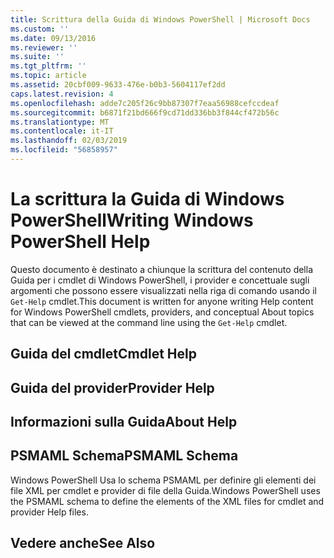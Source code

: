 ```yaml
---
title: Scrittura della Guida di Windows PowerShell | Microsoft Docs
ms.custom: ''
ms.date: 09/13/2016
ms.reviewer: ''
ms.suite: ''
ms.tgt_pltfrm: ''
ms.topic: article
ms.assetid: 20cbf009-9633-476e-b0b3-5604117ef2dd
caps.latest.revision: 4
ms.openlocfilehash: adde7c205f26c9bb87307f7eaa56988cefccdeaf
ms.sourcegitcommit: b6871f21bd666f9cd71dd336bb3f844cf472b56c
ms.translationtype: MT
ms.contentlocale: it-IT
ms.lasthandoff: 02/03/2019
ms.locfileid: "56858957"
---
```

# <a name="writing-windows-powershell-help"></a><span data-ttu-id="1f8d8-102">La scrittura la Guida di Windows PowerShell</span><span class="sxs-lookup"><span data-stu-id="1f8d8-102">Writing Windows PowerShell Help</span></span>

<span data-ttu-id="1f8d8-103">Questo documento è destinato a chiunque la scrittura del contenuto della Guida per i cmdlet di Windows PowerShell, i provider e concettuale sugli argomenti che possono essere visualizzati nella riga di comando usando il `Get-Help` cmdlet.</span><span class="sxs-lookup"><span data-stu-id="1f8d8-103">This document is written for anyone writing Help content for Windows PowerShell cmdlets, providers, and conceptual About topics that can be viewed at the command line using the `Get-Help` cmdlet.</span></span>

## <a name="cmdlet-help"></a><span data-ttu-id="1f8d8-104">Guida del cmdlet</span><span class="sxs-lookup"><span data-stu-id="1f8d8-104">Cmdlet Help</span></span>

## <a name="provider-help"></a><span data-ttu-id="1f8d8-105">Guida del provider</span><span class="sxs-lookup"><span data-stu-id="1f8d8-105">Provider Help</span></span>

## <a name="about-help"></a><span data-ttu-id="1f8d8-106">Informazioni sulla Guida</span><span class="sxs-lookup"><span data-stu-id="1f8d8-106">About Help</span></span>

## <a name="psmaml-schema"></a><span data-ttu-id="1f8d8-107">PSMAML Schema</span><span class="sxs-lookup"><span data-stu-id="1f8d8-107">PSMAML Schema</span></span>

 <span data-ttu-id="1f8d8-108">Windows PowerShell Usa lo schema PSMAML per definire gli elementi dei file XML per cmdlet e provider di file della Guida.</span><span class="sxs-lookup"><span data-stu-id="1f8d8-108">Windows PowerShell uses the PSMAML schema to define the elements of the XML files for cmdlet and provider Help files.</span></span>

## <a name="see-also"></a><span data-ttu-id="1f8d8-109">Vedere anche</span><span class="sxs-lookup"><span data-stu-id="1f8d8-109">See Also</span></span>
